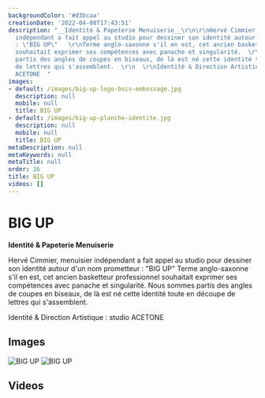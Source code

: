 ```yaml
---
backgroundColor: '#d3bcaa'
creationDate: '2022-04-08T17:43:51'
description: "__Identité & Papeterie Menuiserie__\r\n\r\nHervé Cimmier, menuisier
  indépendant a fait appel au studio pour dessiner son identité autour d'un nom prometteur
  : \"BIG UP\"   \r\nTerme anglo-saxonne s'il en est, cet ancien basketteur professionnel
  souhaitait exprimer ses compétences avec panache et singularité.  \r\nNous sommes
  partis des angles de coupes en biseaux, de là est né cette identité toute en découpe
  de lettres qui s'assemblent.  \r\n  \r\nIdentité & Direction Artistique : studio
  ACETONE  "
images:
- default: /images/big-up-logo-bois-embossage.jpg
  description: null
  mobile: null
  title: BIG UP
- default: /images/big-up-planche-identite.jpg
  description: null
  mobile: null
  title: BIG UP
metaDescription: null
metaKeywords: null
metaTitle: null
order: 26
title: BIG UP
videos: []
---
```


# BIG UP

__Identité & Papeterie Menuiserie__

Hervé Cimmier, menuisier indépendant a fait appel au studio pour dessiner son identité autour d'un nom prometteur : "BIG UP"
Terme anglo-saxonne s'il en est, cet ancien basketteur professionnel souhaitait exprimer ses compétences avec panache et singularité.
Nous sommes partis des angles de coupes en biseaux, de là est né cette identité toute en découpe de lettres qui s'assemblent.

Identité & Direction Artistique : studio ACETONE

## Images

![BIG UP](/images/big-up-logo-bois-embossage.jpg)
![BIG UP](/images/big-up-planche-identite.jpg)

## Videos
